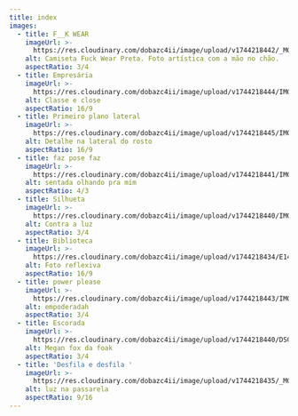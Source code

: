 ```yaml
---
title: index
images:
  - title: F__K WEAR
    imageUrl: >-
      https://res.cloudinary.com/dobazc4ii/image/upload/v1744218442/_MG_9923_ftweyq.jpg
    alt: Camiseta Fuck Wear Preta. Foto artística com a mão no chão.
    aspectRatio: 3/4
  - title: Empresária
    imageUrl: >-
      https://res.cloudinary.com/dobazc4ii/image/upload/v1744218444/IMG_8225_dtkzu5.jpg
    alt: Classe e close
    aspectRatio: 16/9
  - title: Primeiro plano lateral
    imageUrl: >-
      https://res.cloudinary.com/dobazc4ii/image/upload/v1744218445/IMG_8302_tkmxru.jpg
    alt: Detalhe na lateral do rosto
    aspectRatio: 16/9
  - title: faz pose faz
    imageUrl: >-
      https://res.cloudinary.com/dobazc4ii/image/upload/v1744218441/IMG_8301_jt8dmd.jpg
    alt: sentada olhando pra mim
    aspectRatio: 4/3
  - title: Silhueta
    imageUrl: >-
      https://res.cloudinary.com/dobazc4ii/image/upload/v1744218440/IMG_8323_nwcga1.jpg
    alt: Contra a luz
    aspectRatio: 3/4
  - title: Biblioteca
    imageUrl: >-
      https://res.cloudinary.com/dobazc4ii/image/upload/v1744218434/E1454E7D-267A-4BAB-AF14-5C6FA413423A_ufswcf.jpg
    alt: Foto reflexiva
    aspectRatio: 16/9
  - title: power please
    imageUrl: >-
      https://res.cloudinary.com/dobazc4ii/image/upload/v1744218443/IMG_8222_ozszuc.jpg
    alt: empoderadah
    aspectRatio: 3/4
  - title: Escorada
    imageUrl: >-
      https://res.cloudinary.com/dobazc4ii/image/upload/v1744218440/DSC_0319-41_wbzfcw.jpg
    alt: Megan fox da foak
    aspectRatio: 3/4
  - title: 'Desfila e desfila '
    imageUrl: >-
      https://res.cloudinary.com/dobazc4ii/image/upload/v1744218435/_MG_0183_f6fu8j.jpg
    alt: luz na passarela
    aspectRatio: 9/16
---
```


